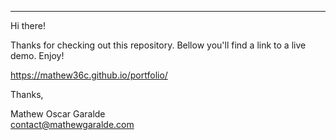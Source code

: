 

----------------------------------------------------------------- 

Hi there! 

Thanks for checking out this repository. Bellow you'll find a link to a live demo. Enjoy!

https://mathew36c.github.io/portfolio/

Thanks,

Mathew Oscar Garalde  
contact@mathewgaralde.com


